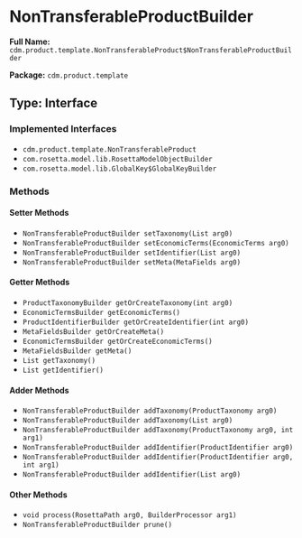# NonTransferableProductBuilder

**Full Name:** `cdm.product.template.NonTransferableProduct$NonTransferableProductBuilder`

**Package:** `cdm.product.template`

## Type: Interface

### Implemented Interfaces

- `cdm.product.template.NonTransferableProduct`
- `com.rosetta.model.lib.RosettaModelObjectBuilder`
- `com.rosetta.model.lib.GlobalKey$GlobalKeyBuilder`

### Methods

#### Setter Methods

- `NonTransferableProductBuilder setTaxonomy(List arg0)`
- `NonTransferableProductBuilder setEconomicTerms(EconomicTerms arg0)`
- `NonTransferableProductBuilder setIdentifier(List arg0)`
- `NonTransferableProductBuilder setMeta(MetaFields arg0)`

#### Getter Methods

- `ProductTaxonomyBuilder getOrCreateTaxonomy(int arg0)`
- `EconomicTermsBuilder getEconomicTerms()`
- `ProductIdentifierBuilder getOrCreateIdentifier(int arg0)`
- `MetaFieldsBuilder getOrCreateMeta()`
- `EconomicTermsBuilder getOrCreateEconomicTerms()`
- `MetaFieldsBuilder getMeta()`
- `List getTaxonomy()`
- `List getIdentifier()`

#### Adder Methods

- `NonTransferableProductBuilder addTaxonomy(ProductTaxonomy arg0)`
- `NonTransferableProductBuilder addTaxonomy(List arg0)`
- `NonTransferableProductBuilder addTaxonomy(ProductTaxonomy arg0, int arg1)`
- `NonTransferableProductBuilder addIdentifier(ProductIdentifier arg0)`
- `NonTransferableProductBuilder addIdentifier(ProductIdentifier arg0, int arg1)`
- `NonTransferableProductBuilder addIdentifier(List arg0)`

#### Other Methods

- `void process(RosettaPath arg0, BuilderProcessor arg1)`
- `NonTransferableProductBuilder prune()`

